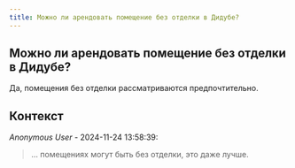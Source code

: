 ```yaml
---
title: Можно ли арендовать помещение без отделки в Дидубе?
---
```


## Можно ли арендовать помещение без отделки в Дидубе?

Да, помещения без отделки рассматриваются предпочтительно.

## Контекст

_Anonymous User_ - 2024-11-24 13:58:39:

> ... помещениях могут быть без отделки, это даже лучше.
